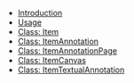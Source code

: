 * [Introduction](/)
* [Usage](/usage)
* [Class: Item](/class_item)
* [Class: ItemAnnotation](/class_itemannotation)
* [Class: ItemAnnotationPage](/class_itemannotationpage)
* [Class: ItemCanvas](/class_itemcanvas)
* [Class: ItemTextualAnnotation](/class_itemtextualannotation)
<!--* [Class: ItemWebAnnotation](/class_itemwebannotation)
* [Class: ItemWebAnnotationImage](/class_itemwebannotationimage)
* [Class: ItemWebAnnotationPage](/class_itemwebannotationpage)
* [Class: Label](/class_label)
* [Class: Manifest](/class_manifest)
* [Class: Target](/class_target)
* [Enum: EnumWebAnnotationMotivation](/enum_enumwebannotationmotivation)
* [Enum: EnumManifestBehavior](/enum_enummanifestbehavior)
* [Enum: EnumWebAnnotationMotivation](/enum_enumwebannotationmotivation)
* [Interface: IItem](/interface_iitem)
* [Interface: IJSONAble](/interface_ijsonable)
* [Interface: ILabel](/interface_ilabel)
-->
